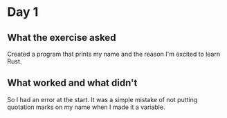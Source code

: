 # Day 1 

## What the exercise asked
Created a program that prints my name and the reason I'm excited to learn Rust.

## What worked and what didn't
So I had an error at the start. It was a simple mistake of not putting quotation marks on my name when I made it a variable.